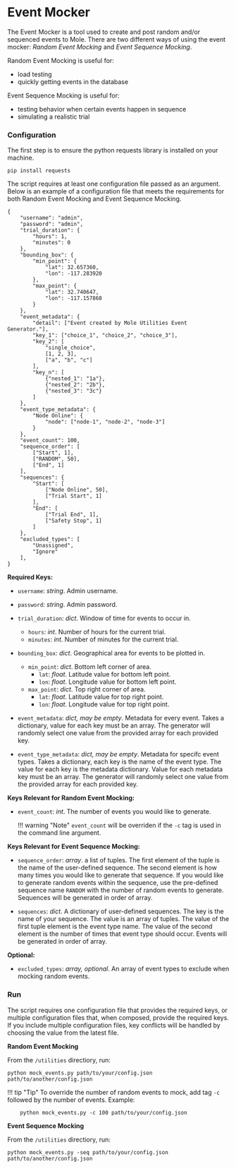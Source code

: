 # **Event Mocker**

The Event Mocker is a tool used to create and post random and/or sequenced events to 
Mole. There are two different ways of using the event mocker: *Random Event Mocking* and
*Event Sequence Mocking*. 

Random Event Mocking is useful for:

* load testing
* quickly getting events in the database

Event Sequence Mocking is useful for:

* testing behavior when certain events happen in sequence
* simulating a realistic trial

### **Configuration**  
The first step is to ensure the python requests library is installed on your machine.

    pip install requests

The script requires at least one configuration file passed as an argument. Below is an
example of a configuration file that meets the requirements for both Random Event 
Mocking and Event Sequence Mocking.

    {
        "username": "admin",
        "password": "admin",
        "trial_duration": {
            "hours": 1,
            "minutes": 0
        },
        "bounding_box": {
            "min_point": {
                "lat": 32.657360,
                "lon": -117.283920
            },
            "max_point": {
                "lat": 32.740647,
                "lon": -117.157868
            }
        },
        "event_metadata": {
            "detail": ["Event created by Mole Utilities Event Generator."],
            "key_1": ["choice_1", "choice_2", "choice_3"],
            "key_2": [
                "single_choice",
                [1, 2, 3],
                ["a", "b", "c"]
            ],
            "key_n": [
                {"nested_1": "1a"},
                {"nested_2": "2b"},
                {"nested_3": "3c"}
            ]
        },
        "event_type_metadata": {
            "Node Online": {
                "node": ["node-1", "node-2", "node-3"]
            }
        },
        "event_count": 100,
        "sequence_order": [
            ["Start", 1],
            ["RANDOM", 50],
            ["End", 1]
        ],
        "sequences": {
            "Start": [
                ["Node Online", 50],
                ["Trial Start", 1]
            ],
            "End": [
                ["Trial End", 1],
                ["Safety Stop", 1]
            ]
        },
        "excluded_types": [
            "Unassigned",
            "Ignore"
        ],
    }

**Required Keys:**

* `username`: *string*. Admin username. 
 
* `password`: *string*. Admin password.

* `trial_duration`: *dict*. Window of time for events to occur in.
    - `hours`: *int*. Number of hours for the current trial.
    - `minutes`: *int*. Number of minutes for the current trial.

* `bounding_box`: *dict*. Geographical area for events to be plotted in.
    - `min_point`: *dict*. Bottom left corner of area.
        - `lat`: *float*. Latitude value for bottom left point.
        - `lon`: *float*. Longitude value for bottom left point.
    - `max_point`: *dict*. Top right corner of area.
        - `lat`: *float*. Latitude value for top right point.
        - `lon`: *float*. Longitude value for top right point.

* `event_metadata`: *dict, may be empty*. Metadata for every event. Takes a dictionary, 
        value for each key must be an array. The generator will randomly select one 
        value from the provided array for each provided key.
    
* `event_type_metadata`: *dict, may be empty*. Metadata for specifc event types. Takes 
        a dictionary, each key is the name of the event type. The value for each key is 
        the metadata dictionary. Value for each metadata key must be an array. The 
        generator will randomly select one value from the provided array for each 
        provided key.


**Keys Relevant for Random Event Mocking:**

* `event_count`: *int*. The number of events you would like to generate. 

    !!! warning "Note" 
        `event_count` will be overriden if the `-c` tag is used in the command line 
        argument.


**Keys Relevant for Event Sequence Mocking:**

* `sequence_order`: *array*. a list of tuples. The first element of the tuple is the 
        name of the user-defined sequence. The second element is how many times you 
        would like to generate that sequence. If you would like to generate random 
        events within the sequence, use the pre-defined sequence name `RANDOM` with the 
        number of random events to generate. Sequences will be generated in order of 
        array.

* `sequences`: *dict*. A dictionary of user-defined sequences. The key is the name of 
        your sequence. The value is an array of tuples. The value of the first tuple 
        element is the event type name. The value of the second element is the number of
        times that event type should occur. Events will be generated in order of array.


**Optional:**

* `excluded_types`: *array, optional*. An array of event types to exclude when mocking
        random events.

### **Run**

The script requires one configuration file that provides the required keys, or multiple 
configuration files that, when composed, provide the required keys. If you include 
multiple configuration files, key conflicts will be handled by choosing the value from 
the latest file.

**Random Event Mocking**

From the `/utilities` directiory, run:

    python mock_events.py path/to/your/config.json path/to/another/config.json

!!! tip "Tip" 
    To override the number of random events to mock, add tag `-c` followed by the number 
        of events. Example:
    
        python mock_events.py -c 100 path/to/your/config.json

**Event Sequence Mocking**

From the `/utilities` directiory, run:

    python mock_events.py -seq path/to/your/config.json path/to/another/config.json


